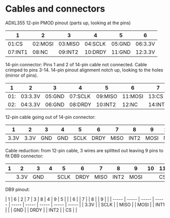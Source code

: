 # Cables and connectors

ADXL355 12-pin PMOD pinout (parts up, looking at the pins)

|    1    |    2    |    3    |    4    |    5    |    6    |
| ------- | ------- | ------- | ------- | ------- | ------- |
| 01:CS   | 02:MOSI | 03:MISO | 04:SCLK | 05:GND  | 06:3.3V |
| 07:INT1 | 08:NC   | 09:INT2 | 10:DRDY | 11:GND  | 12:3.3V |

14-pin connector: Pins 1 and 2 of 14-pin cable not connected.
Cable crimped to pins 3-14. 14-pin pinout alignment notch up,
looking to the holes (mirror of pins).

|    1    |    2    |    3    |    4    |    5    |    6    |    7    |
| ------- | ------- | ------- | ------- | ------- | ------- | ------- |
| 01:     | 03:3.3V | 05:GND  | 07:SCLK | 09:MISO | 11:MOSI | 13:CS   |
| 02:     | 04:3.3V | 06:GND  | 08:DRDY | 10:INT2 | 12:NC   | 14:INT1 |

12-pin cable going out of 14-pin connector:

|   1   |   2   |   3   |   4   |   5   |   6   |   7   |   8   |   9   |  10   |  11   |  12   |
| ----- | ----- | ----- | ----- | ----- | ----- | ----- | ----- | ----- | ----- | ----- | ----- |
| 3.3V  | 3.3V  |  GND  |  GND  | SCLK  | DRDY  | MISO  | INT2  | MOSI  |  NC   |  CS   | INT1  |

Cable reduction: from 12-pin cable, 3 wires are splitted out
leaving 9 pins to fit DB9 connector:

|   1   |   2   |   3   |   4   |   5   |   6   |   7   |   8   |   9   |  10   |  11   |  12   |
| ----- | ----- | ----- | ----- | ----- | ----- | ----- | ----- | ----- | ----- | ----- | ----- |
|       | 3.3V  |  GND  |       | SCLK  | DRDY  | MISO  | INT2  | MOSI  |       |  CS   | INT1  |

DB9 pinout:

|   1   |   6   |   2   |   7   |   3   |   8   |   4   |   9   |   5   |
|       |   6   |       |   7   |       |   8   |       |   9   |       |
| ----- | ----- | ----- | ----- | ----- | ----- | ----- | ----- | ----- |
| 3.3V  |       | SCLK  |       | MISO  |       | MOSI  |       | INT1  |
|       |  GND  |       | DRDY  |       | INT2  |       |  CS   |       |
